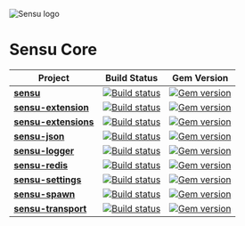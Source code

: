 ![Sensu logo](https://sensuapp.org/img/logo-horizontal.svg)
# Sensu Core
| Project | Build Status | Gem Version |
| ---     | :---:        | :---:       |
| **[sensu](https://github.com/sensu/sensu)** | [![Build status][sensu-ci-image]][sensu-ci-url] | [![Gem version][sensu-gem-version-image]][sensu-gem-url] |
| **[sensu-extension](https://github.com/sensu/sensu-extension)** | [![Build status][sensu-extension-ci-image]][sensu-extension-ci-url] | [![Gem version][sensu-extension-gem-version-image]][sensu-extension-gem-url] |
| **[sensu-extensions](https://github.com/sensu/sensu-extensions)** | [![Build status][sensu-extensions-ci-image]][sensu-extensions-ci-url] | [![Gem version][sensu-extensions-gem-version-image]][sensu-extensions-gem-url] |
| **[sensu-json](https://github.com/sensu/sensu-json)** | [![Build status][sensu-json-ci-image]][sensu-json-ci-url] | [![Gem version][sensu-json-gem-version-image]][sensu-json-gem-url] |
| **[sensu-logger](https://github.com/sensu/sensu-logger)** | [![Build status][sensu-logger-ci-image]][sensu-logger-ci-url] | [![Gem version][sensu-logger-gem-version-image]][sensu-logger-gem-url] |
| **[sensu-redis](https://github.com/sensu/sensu-redis)** | [![Build status][sensu-redis-ci-image]][sensu-redis-ci-url] | [![Gem version][sensu-redis-gem-version-image]][sensu-redis-gem-url] |
| **[sensu-settings](https://github.com/sensu/sensu-settings)** | [![Build status][sensu-settings-ci-image]][sensu-settings-ci-url] | [![Gem version][sensu-settings-gem-version-image]][sensu-settings-gem-url] |
| **[sensu-spawn](https://github.com/sensu/sensu-spawn)** | [![Build status][sensu-spawn-ci-image]][sensu-spawn-ci-url] | [![Gem version][sensu-spawn-gem-version-image]][sensu-spawn-gem-url] |
| **[sensu-transport](https://github.com/sensu/sensu-transport)** | [![Build status][sensu-transport-ci-image]][sensu-transport-ci-url] | [![Gem version][sensu-transport-gem-version-image]][sensu-transport-gem-url] |

[sensu-ci-image]: https://img.shields.io/travis/sensu/sensu.svg
[sensu-ci-url]: https://travis-ci.org/sensu/sensu
[sensu-gem-version-image]: https://img.shields.io/gem/v/sensu.svg
[sensu-gem-url]: https://rubygems.org/gems/sensu

[sensu-extension-ci-image]: https://img.shields.io/travis/sensu/sensu-extension.svg
[sensu-extension-ci-url]: https://travis-ci.org/sensu/sensu-extension
[sensu-extension-gem-version-image]: https://img.shields.io/gem/v/sensu-extension.svg
[sensu-extension-gem-url]: https://rubygems.org/gems/sensu-extension

[sensu-extensions-ci-image]: https://img.shields.io/travis/sensu/sensu-extensions.svg
[sensu-extensions-ci-url]: https://travis-ci.org/sensu/sensu-extensions
[sensu-extensions-gem-version-image]: https://img.shields.io/gem/v/sensu-extensions.svg
[sensu-extensions-gem-url]: https://rubygems.org/gems/sensu-extensions

[sensu-json-ci-image]: https://img.shields.io/travis/sensu/sensu-json.svg
[sensu-json-ci-url]: https://travis-ci.org/sensu/sensu-json
[sensu-json-gem-version-image]: https://img.shields.io/gem/v/sensu-json.svg
[sensu-json-gem-url]: https://rubygems.org/gems/sensu-json

[sensu-logger-ci-image]: https://img.shields.io/travis/sensu/sensu-logger.svg
[sensu-logger-ci-url]: https://travis-ci.org/sensu/sensu-logger
[sensu-logger-gem-version-image]: https://img.shields.io/gem/v/sensu-logger.svg
[sensu-logger-gem-url]: https://rubygems.org/gems/sensu-logger

[sensu-redis-ci-image]: https://img.shields.io/travis/sensu/sensu-redis.svg
[sensu-redis-ci-url]: https://travis-ci.org/sensu/sensu-redis
[sensu-redis-gem-version-image]: https://img.shields.io/gem/v/sensu-redis.svg
[sensu-redis-gem-url]: https://rubygems.org/gems/sensu-redis

[sensu-settings-ci-image]: https://img.shields.io/travis/sensu/sensu-settings.svg
[sensu-settings-ci-url]: https://travis-ci.org/sensu/sensu-settings
[sensu-settings-gem-version-image]: https://img.shields.io/gem/v/sensu-settings.svg
[sensu-settings-gem-url]: https://rubygems.org/gems/sensu-settings

[sensu-spawn-ci-image]: https://img.shields.io/travis/sensu/sensu-spawn.svg
[sensu-spawn-ci-url]: https://travis-ci.org/sensu/sensu-spawn
[sensu-spawn-gem-version-image]: https://img.shields.io/gem/v/sensu-spawn.svg
[sensu-spawn-gem-url]: https://rubygems.org/gems/sensu-spawn

[sensu-transport-ci-image]: https://img.shields.io/travis/sensu/sensu-transport.svg
[sensu-transport-ci-url]: https://travis-ci.org/sensu/sensu-transport
[sensu-transport-gem-version-image]: https://img.shields.io/gem/v/sensu-transport.svg
[sensu-transport-gem-url]: https://rubygems.org/gems/sensu-transport
